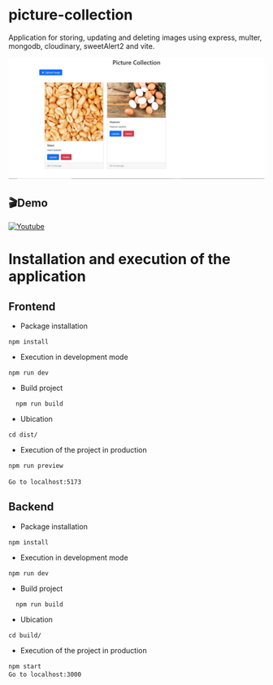 ﻿# picture-collection
Application for storing, updating and deleting images using express, multer, mongodb, cloudinary, sweetAlert2 and vite.

![Alt Text](docs/img.jpg)

## 🎬Demo
<a href='https://youtu.be/ndvGrmqDPyY' target="_blank"><img alt='Youtube' src='https://img.shields.io/badge/Youtube-100000?style=for-the-badge&logo=Youtube&logoColor=white&labelColor=FA4C4C&color=FA4C4C'/></a>

# Installation and execution of the application

## Frontend
* Package installation 
```
npm install
```
* Execution in development mode
```
npm run dev
```
* Build project
```
  npm run build
```
* Ubication
```
cd dist/
```
* Execution of the project in production
```
npm run preview

Go to localhost:5173
```

## Backend
* Package installation 
```
npm install
```
* Execution in development mode
```
npm run dev
```
* Build project
```
  npm run build
```
* Ubication
```
cd build/
```
* Execution of the project in production
```
npm start
Go to localhost:3000

```
